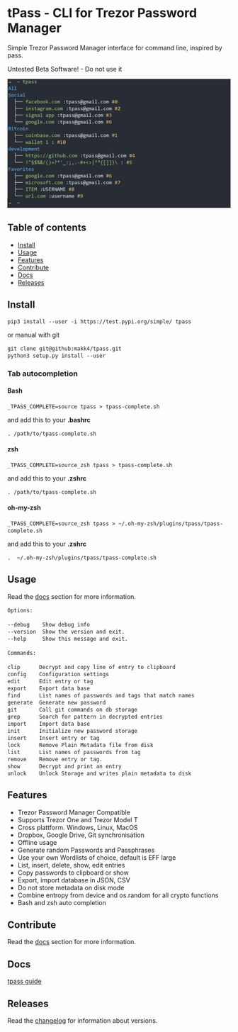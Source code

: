 # tPass - CLI for Trezor Password Manager

Simple Trezor Password Manager interface for command line, inspired by pass.

Untested Beta Software! - Do not use it

<img src="docsrc/source/tpass.png" alt="drawing" width="700"/>

## Table of contents
* [Install](#Install)
* [Usage](#Usage)
* [Features](#Features)
* [Contribute](#Contribute)
* [Docs](#Docs)
* [Releases](#Releases)

## **Install**

```
pip3 install --user -i https://test.pypi.org/simple/ tpass
```
or manual with git
```
git clone git@github:makk4/tpass.git
python3 setup.py install --user
```
### **Tab autocompletion**
#### **Bash**
```
_TPASS_COMPLETE=source tpass > tpass-complete.sh
```
and add this to your **.bashrc**
```
. /path/to/tpass-complete.sh
```
#### **zsh**
```
_TPASS_COMPLETE=source_zsh tpass > tpass-complete.sh
```
and add this to your **.zshrc**
```
. /path/to/tpass-complete.sh
```
#### **oh-my-zsh**
```
_TPASS_COMPLETE=source_zsh tpass > ~/.oh-my-zsh/plugins/tpass/tpass-complete.sh
```
and add this to your **.zshrc**
```
.  ~/.oh-my-zsh/plugins/tpass/tpass-complete.sh
```
## **Usage**

Read the [docs](https://makk4.github.io/tpass/manual) section for more 
information.

```
Options:

--debug    Show debug info
--version  Show the version and exit.
--help     Show this message and exit.

Commands:

clip      Decrypt and copy line of entry to clipboard
config    Configuration settings
edit      Edit entry or tag
export    Export data base
find      List names of passwords and tags that match names
generate  Generate new password
git       Call git commands on db storage
grep      Search for pattern in decrypted entries
import    Import data base
init      Initialize new password storage
insert    Insert entry or tag
lock      Remove Plain Metadata file from disk
list      List names of passwords from tag
remove    Remove entry or tag. 
show      Decrypt and print an entry
unlock    Unlock Storage and writes plain metadata to disk
```
## **Features**

- Trezor Password Manager Compatible
- Supports Trezor One and Trezor Model T
- Cross plattform. Windows, Linux, MacOS
- Dropbox, Google Drive, Git synchronisation
- Offline usage
- Generate random Passwords and Passphrases
- Use your own Wordlists of choice, default is EFF large
- List, insert, delete, show, edit entries
- Copy passwords to clipboard or show
- Export, import database in JSON, CSV
- Do not store metadata on disk mode
- Combine entropy from device and os.random for all crypto functions
- Bash and zsh auto completion

## **Contribute**

Read the [docs](https://makk4.github.io/tpass/contribute) section for more 
information.

## **Docs**

[tpass guide](https://makk4.github.io/tpass/)

## **Releases**

Read the [changelog](CHANGELOG.md) for information about versions.